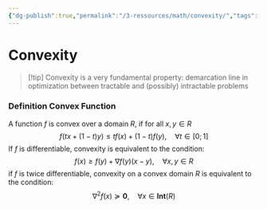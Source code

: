 ```yaml
---
{"dg-publish":true,"permalink":"/3-ressources/math/convexity/","tags":["math"],"created":"","updated":""}
---
```


# Convexity
>[!tip] Convexity is a very fundamental property: demarcation line in optimization between tractable and (possibly) intractable problems

### Definition Convex Function
A function $f$ is convex over a domain $R$, if for all $x,y \in R$ $$f(tx + (1-t)y) \leq tf(x) + (1-t)f(y), \quad \forall t \in [0;1]$$
If $f$ is differentiable, convexity is equivalent to the condition:
$$f(x) \geq f(y) + \nabla f(y) (x-y), \quad \forall x,y \in R$$
if $f$ is twice differentiable, convexity on a convex domain $R$ is equivalent to the condition:
$$\nabla^2 f(x) \succeq \mathbf{0}, \quad \forall x \in \mathbf{Int}(R)$$
